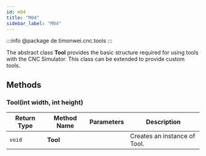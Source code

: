 ```yaml
---
id: m04
title: "M04"
sidebar_label: "M04"
---
```


:::info
@package de.timonwei.cnc.tools
:::

The abstract class **Tool** provides the basic structure required for using tools with the CNC Simulator. This class can be extended to provide custom tools.


## Methods

### Tool(int width, int height)
| Return Type   | Method Name   | Parameters  | Description    |
| ------------- | ------------- | ----------- | -------------- |
| `void`       | **Tool**      |             | Creates an instance of Tool. |